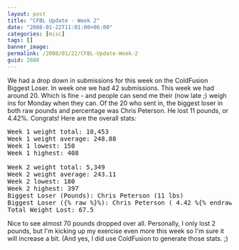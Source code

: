```yaml
---
layout: post
title: "CFBL Update - Week 2"
date: "2008-01-22T11:01:00+06:00"
categories: [misc]
tags: []
banner_image: 
permalink: /2008/01/22/CFBL-Update-Week-2
guid: 2608
---
```


We had a drop down in submissions for this week on the ColdFusion Biggest Loser. In week one we had 42 submissions. This week we had around 20. Which is fine - and people can send me their (now late ;) weigh ins for Monday when they can. Of the 20 who sent in, the biggest loser in both raw pounds and percentage was Chris Peterson. He lost 11 pounds, or 4.42%. Congrats! Here are the overall stats:

<pre>
Week 1 weight total: 10,453
Week 1 weight average: 248.88
Week 1 lowest: 150
Week 1 highest: 408

Week 2 weight total: 5,349
Week 2 weight average: 243.11
Week 2 lowest: 180
Week 2 highest: 397
Biggest Loser (Pounds): Chris Peterson (11 lbs)
Biggest Loser ({% raw %}%): Chris Peterson ( 4.42 %{% endraw %})
Total Weight Lost: 67.5
</pre>

Nice to see almost 70 pounds dropped over all. Personally, I only lost 2 pounds, but I'm kicking up my exercise even more this week so I'm sure it will increase a bit. (And yes, I did use ColdFusion to generate those stats. ;)